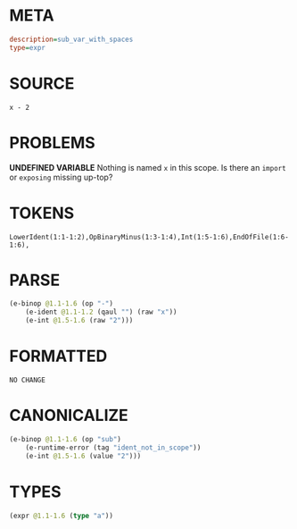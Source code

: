 # META
~~~ini
description=sub_var_with_spaces
type=expr
~~~
# SOURCE
~~~roc
x - 2
~~~
# PROBLEMS
**UNDEFINED VARIABLE**
Nothing is named `x` in this scope.
Is there an `import` or `exposing` missing up-top?

# TOKENS
~~~zig
LowerIdent(1:1-1:2),OpBinaryMinus(1:3-1:4),Int(1:5-1:6),EndOfFile(1:6-1:6),
~~~
# PARSE
~~~clojure
(e-binop @1.1-1.6 (op "-")
	(e-ident @1.1-1.2 (qaul "") (raw "x"))
	(e-int @1.5-1.6 (raw "2")))
~~~
# FORMATTED
~~~roc
NO CHANGE
~~~
# CANONICALIZE
~~~clojure
(e-binop @1.1-1.6 (op "sub")
	(e-runtime-error (tag "ident_not_in_scope"))
	(e-int @1.5-1.6 (value "2")))
~~~
# TYPES
~~~clojure
(expr @1.1-1.6 (type "a"))
~~~
